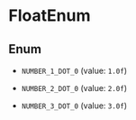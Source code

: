 
# FloatEnum

## Enum


* `NUMBER_1_DOT_0` (value: `1.0f`)

* `NUMBER_2_DOT_0` (value: `2.0f`)

* `NUMBER_3_DOT_0` (value: `3.0f`)



